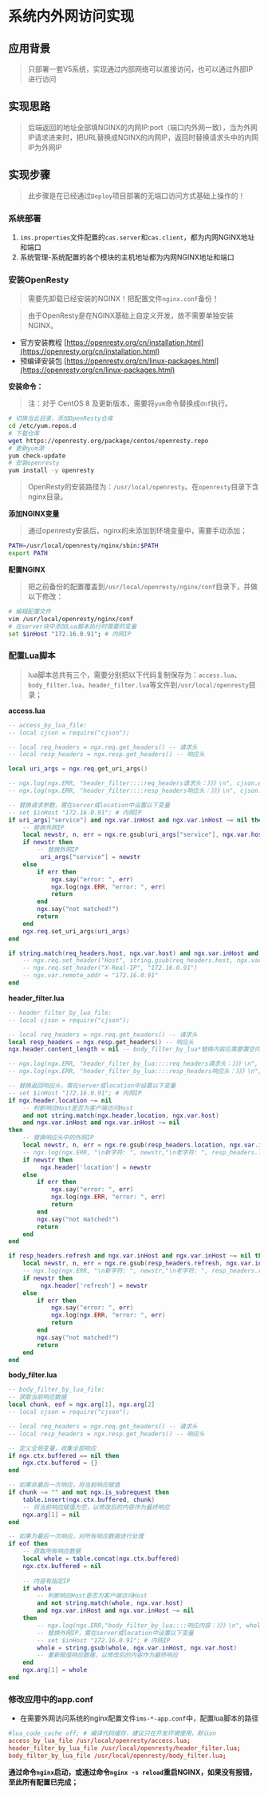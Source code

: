 # 系统内外网访问实现


## 应用背景

> 只部署一套V5系统，实现通过内部网络可以直接访问，也可以通过外部IP进行访问



## 实现思路

> 后端返回的地址全部填NGINX的内网IP:port（端口内外网一致），当为外网IP请求进来时，把URL替换成NGINX的内网IP，返回时替换请求头中的内网IP为外网IP



## 实现步骤

> 此步骤是在已经通过`Deploy`项目部署的无端口访问方式基础上操作的！


### 系统部署

1. `ims.properties`文件配置的`cas.server`和`cas.client`，都为内网NGINX地址和端口
2. 系统管理-系统配置的各个模块的主机地址都为内网NGINX地址和端口



### 安装OpenResty


> 需要先卸载已经安装的NGINX！把配置文件`nginx.conf`备份！


> 由于OpenResty是在NGINX基础上自定义开发，故不需要单独安装NGINX。

* 官方安装教程 [https://openresty.org/cn/installation.html](https://openresty.org/cn/installation.html)
* 预编译安装包 [https://openresty.org/cn/linux-packages.html](https://openresty.org/cn/linux-packages.html)


**安装命令：**

> 注：对于 CentOS 8 及更新版本，需要将`yum`命令替换成`dnf`执行。

```bash
# 切换当此目录，添加OpenResty仓库
cd /etc/yum.repos.d
# 下载仓库
wget https://openresty.org/package/centos/openresty.repo
# 更新yum源
yum check-update
# 安装openresty
yum install -y openresty
```

> OpenResty的安装路径为：`/usr/local/openresty`。在`openresty`目录下含nginx目录。


**添加NGINX变量**

> 通过openresty安装后，nginx的未添加到环境变量中，需要手动添加；

```bash
PATH=/usr/local/openresty/nginx/sbin:$PATH
export PATH
```


**配置NGINX**

> 把之前备份的配置覆盖到`/usr/local/openresty/nginx/conf`目录下，并做以下修改：

```bash
# 编辑配置文件
vim /usr/local/openresty/nginx/conf
# 在server块中添加Lua脚本执行时需要的变量
set $inHost "172.16.0.91"; # 内网IP
```



### 配置Lua脚本


> lua脚本总共有三个，需要分别把以下代码复制保存为：`access.lua`、`body_filter.lua`、`header_filter.lua`等文件到`/usr/local/openresty`目录；


**access.lua**

```lua
-- access_by_lua_file:
-- local cjson = require("cjson");

-- local req_headers = ngx.req.get_headers() -- 请求头
-- local resp_headers = ngx.resp.get_headers() -- 响应头

local uri_args = ngx.req.get_uri_args()

-- ngx.log(ngx.ERR, "header_filter::::req_headers请求头：》》》\n", cjson.encode(req_headers), "\n《《《")
-- ngx.log(ngx.ERR, "header_filter::::resp_headers响应头：》》》\n", cjson.encode(resp_headers), "\n《《《")

-- 替换请求参数，需在server或location中设置以下变量
-- set $inHost "172.16.0.91"; # 内网IP
if uri_args["service"] and ngx.var.inHost and ngx.var.inHost ~= nil then
    -- 替换外网IP
    local newstr, n, err = ngx.re.gsub(uri_args["service"], ngx.var.host, ngx.var.inHost, "i")
    if newstr then
        -- 替换外网IP
         uri_args["service"] = newstr
    else
        if err then
            ngx.say("error: ", err)
            ngx.log(ngx.ERR, "error: ", err)
            return
        end
        ngx.say("not matched!")
        return
    end
    ngx.req.set_uri_args(uri_args)
end

if string.match(req_headers.host, ngx.var.host) and ngx.var.inHost and ngx.var.inHost ~= nil then
    -- ngx.req.set_header("Host", string.gsub(req_headers.host, ngx.var.host, ngx.var.inHost))
    -- ngx.req.set_header("X-Real-IP", "172.16.0.91")
    -- ngx.var.remote_addr = "172.16.0.91"
end
```


**header_filter.lua**

```lua
-- header_filter_by_lua_file:
-- local cjson = require("cjson");

-- local req_headers = ngx.req.get_headers() -- 请求头
local resp_headers = ngx.resp.get_headers() -- 响应头
ngx.header.content_length = nil -- body_filter_by_lua*替换内容后需要置空内容长度

-- ngx.log(ngx.ERR, "header_filter_by_lua::::req_headers请求头：》》》\n", cjson.encode(req_headers), "\n《《《")
-- ngx.log(ngx.ERR, "header_filter_by_lua::::resp_headers响应头：》》》\n", cjson.encode(resp_headers), "\n《《《")

-- 替换返回响应头，需在server或location中设置以下变量
-- set $inHost "172.16.0.91"; # 内网IP
if ngx.header.location ~= nil
    -- 判断响应Host是否为客户端访问Host
    and not string.match(ngx.header.location, ngx.var.host)
    and ngx.var.inHost and ngx.var.inHost ~= nil
then
    -- 替换响应头中的外网IP
    local newstr, n, err = ngx.re.gsub(resp_headers.location, ngx.var.inHost, ngx.var.host, "i")
    -- ngx.log(ngx.ERR, "\n新字符: ", newstr,"\n老字符: ", resp_headers.location,"\n", ngx.var.host,"\n")
    if newstr then
         ngx.header['location'] = newstr
    else
        if err then
            ngx.say("error: ", err)
            ngx.log(ngx.ERR, "error: ", err)
            return
        end
        ngx.say("not matched!")
        return
    end
end

if resp_headers.refresh and ngx.var.inHost and ngx.var.inHost ~= nil then
    local newstr, n, err = ngx.re.gsub(resp_headers.refresh, ngx.var.inHost, ngx.var.host, "i")
    -- ngx.log(ngx.ERR, "\n新字符: ", newstr,"\n老字符: ", resp_headers.refresh,"\n", ngx.var.host,"\n")
    if newstr then
         ngx.header['refresh'] = newstr
    else
        if err then
            ngx.say("error: ", err)
            ngx.log(ngx.ERR, "error: ", err)
            return
        end
        ngx.say("not matched!")
        return
    end
end
```


**body_filter.lua**

```lua
-- body_filter_by_lua_file:
-- 获取当前响应数据
local chunk, eof = ngx.arg[1], ngx.arg[2]
-- local cjson = require("cjson");

-- local req_headers = ngx.req.get_headers() -- 请求头
-- local resp_headers = ngx.resp.get_headers() -- 响应头

-- 定义全局变量，收集全部响应
if ngx.ctx.buffered == nil then
    ngx.ctx.buffered = {}
end

-- 如果非最后一次响应，将当前响应赋值
if chunk ~= "" and not ngx.is_subrequest then
    table.insert(ngx.ctx.buffered, chunk)
    -- 将当前响应赋值为空，以修改后的内容作为最终响应
    ngx.arg[1] = nil
end

-- 如果为最后一次响应，对所有响应数据进行处理
if eof then
    -- 获取所有响应数据
    local whole = table.concat(ngx.ctx.buffered)
    ngx.ctx.buffered = nil
    
    -- 内容有指定IP
    if whole
        -- 判断响应Host是否为客户端访问Host
        and not string.match(whole, ngx.var.host)
        and ngx.var.inHost and ngx.var.inHost ~= nil
    then
        -- ngx.log(ngx.ERR,"body_filter_by_lua::::响应内容：》》》\n", whole, "\n《《《")
        -- 替换外网IP，需在server或location中设置以下变量
        -- set $inHost "172.16.0.91"; # 内网IP
        whole = string.gsub(whole, ngx.var.inHost, ngx.var.host)
        -- 重新赋值响应数据，以修改后的内容作为最终响应
    end
    ngx.arg[1] = whole
end
```



### 修改应用中的app.conf

- 在需要外网访问系统的nginx配置文件`ims-*-app.conf`中，配置lua脚本的路径

```conf
#lua_code_cache off; # 编译代码缓存，建议只在开发环境使用，默认on
access_by_lua_file /usr/local/openresty/access.lua;
header_filter_by_lua_file /usr/local/openresty/header_filter.lua;
body_filter_by_lua_file /usr/local/openresty/body_filter.lua;
```

**通过命令`nginx`启动，或通过命令`nginx -s reload`重启NGINX，如果没有报错，至此所有配置已完成；**

